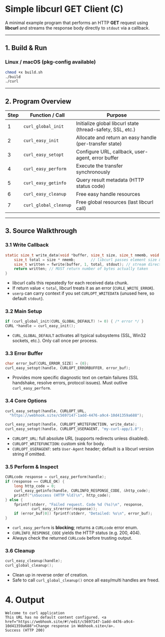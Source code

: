 # Simple libcurl GET Client (C)

A minimal example program that performs an HTTP **GET** request using **libcurl** and streams the response body directly to `stdout` via a callback.

---

## 1. Build & Run

### Linux / macOS (pkg-config available)

```bash
chmod +x build.sh
./build
./curl
```

---

## 2. Program Overview

| Step | Function / Call       | Purpose                                                    |
| ---- | --------------------- | ---------------------------------------------------------- |
| 1    | `curl_global_init`    | Initialize global libcurl state (thread-safety, SSL, etc.) |
| 2    | `curl_easy_init`      | Allocate and return an easy handle (per-transfer state)    |
| 3    | `curl_easy_setopt`    | Configure URL, callback, user-agent, error buffer          |
| 4    | `curl_easy_perform`   | Execute the transfer synchronously                         |
| 5    | `curl_easy_getinfo`   | Query result metadata (HTTP status code)                   |
| 6    | `curl_easy_cleanup`   | Free easy handle resources                                 |
| 7    | `curl_global_cleanup` | Free global resources (last libcurl call)                  |

---

## 3. Source Walkthrough

### 3.1 Write Callback

```c
static size_t write_data(void *buffer, size_t size, size_t nmemb, void *userp) {
    size_t total = size * nmemb;       // libcurl passes element size & count
    size_t written = fwrite(buffer, 1, total, stdout); // stream directly
    return written; // MUST return number of bytes actually taken
}
```

* libcurl calls this repeatedly for each received data chunk.
* If return value < `total`, libcurl treats it as an error (`CURLE_WRITE_ERROR`).
* `userp` can carry context if you set `CURLOPT_WRITEDATA` (unused here, so default `stdout`).

### 3.2 Main Setup

```c
if (curl_global_init(CURL_GLOBAL_DEFAULT) != 0) { /* error */ }
CURL *handle = curl_easy_init();
```

* `CURL_GLOBAL_DEFAULT` activates all typical subsystems (SSL, Win32 sockets, etc.). Only call once per process.

### 3.3 Error Buffer

```c
char error_buf[CURL_ERROR_SIZE] = {0};
curl_easy_setopt(handle, CURLOPT_ERRORBUFFER, error_buf);
```

* Provides more specific diagnostic text on certain failures (SSL handshake, resolve errors, protocol issues). Must outlive `curl_easy_perform`.

### 3.4 Core Options

```c
curl_easy_setopt(handle, CURLOPT_URL,
  "https://webhook.site/c5697147-1add-4476-a9c4-10d41359a688");

curl_easy_setopt(handle, CURLOPT_WRITEFUNCTION, write_data);
curl_easy_setopt(handle, CURLOPT_USERAGENT, "my-curl-app/1.0");
```

* `CURLOPT_URL`: full absolute URL (supports redirects unless disabled).
* `CURLOPT_WRITEFUNCTION`: custom sink for body.
* `CURLOPT_USERAGENT`: sets `User-Agent` header; default is a libcurl version string if omitted.

### 3.5 Perform & Inspect

```c
CURLcode response = curl_easy_perform(handle);
if (response == CURLE_OK) {
    long http_code = 0;
    curl_easy_getinfo(handle, CURLINFO_RESPONSE_CODE, &http_code);
    printf("\nSuccess (HTTP %ld)\n", http_code);
} else {
    fprintf(stderr, "Failed request. Code %d (%s)\n", response,
            curl_easy_strerror(response));
    if (error_buf[0]) fprintf(stderr, "Detailed: %s\n", error_buf);
}
```

* `curl_easy_perform` is **blocking**; returns a `CURLcode` error enum.
* `CURLINFO_RESPONSE_CODE` yields the HTTP status (e.g. 200, 404).
* Always check the returned `CURLcode` before trusting output.

### 3.6 Cleanup

```c
curl_easy_cleanup(handle);
curl_global_cleanup();
```

* Clean up in reverse order of creation.
* Safe to call `curl_global_cleanup()` once all easy/multi handles are freed.

# 4. Output
```
Welcome to curl application
This URL has no default content configured. <a href="https://webhook.site/#!/edit/c5697147-1add-4476-a9c4-10d41359a688">Change response in Webhook.site</a>.
Success (HTTP 200)
```